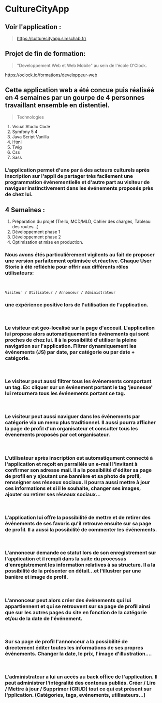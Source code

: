 # CultureCityApp

## Voir l'application :
>https://culturecityapp.simschab.fr/

## Projet de fin de formation:

>"Developpement Web et Web Mobile" au sein de l'école O'Clock.

https://oclock.io/formations/developpeur-web

## Cette application web a été concue puis réaliséé en 4 semaines par un gourpe de 4 personnes travaillant ensemble en distentiel.

>Technologies

1. Visual Studio Code
2. Symfony 5.4
3. Java Script Vanilla
4. Html
5. Twig
6. Css
7. Sass

### L'application permet d'une par à des acteurs culturels après inscription sur l'appli de partager très facilement une programmation événementielle et d'autre part au visiteur de naviguer instinctivement dans les événements proposés près de chez lui.

## 4 Semaines :

1. Préparation du projet (Trello, MCD/MLD, Cahier des charges, Tableau des routes...)
2. Développement phase 1
3. Développement phase 2
4. Optimisation et mise en production.

### Nous avons étés particulièrement vigilents au fait de proposer une version parfaitement optimisée et réactive. Chaque User Storie à été réfléchie pour offrir aux différents rôles utilisateurs:
<br/>

    Visiteur / Utilisateur / Annonceur / Administrateur 
### une expérience positive lors de l'utilisation de l'application.
<br/>

### **Le visiteur**  est geo-localisé sur la page d'acceuil. L'application lui propose alors automatiquement les événements qui sont proches de chez lui. Il à la possibilité d'utiliser la pleine navigation sur l'application. Filtrer dynamiquement les événements (JS) par date, par catégorie ou par date + catégorie. 
<br>

### **Le visiteur**  peut aussi filtrer tous les événements comportant un tag. Ex: cliquer sur un événement portant le tag 'jeunesse' lui retournera tous les événements portant ce tag. 
<br>

### **Le visiteur** peut aussi naviguer dans les événements par catégorie via un menu plus traditionnel. Il aussi pourra afficher la page de profil d'un organisateur et consulter tous les évenements proposés par cet organisateur.
<br/>

### **L'utilisateur** après inscription est automatiqument connecté à l'application et reçoit en parrallèle un e-mail l'invitant à confirmer son adresse mail. Il a la possibilité d'éditer sa page de profil en y ajoutant une bannière et sa photo de profil, renseigner ses réseaux sociaux. Il pourra aussi mettre à jour ces informations et si il le souhaite, changer ses images, ajouter ou retirer ses réseaux sociaux...
<br/>

### L'application lui offre la possibilité de mettre et de retirer des événements de ses favoris qu'il retrouve ensuite sur sa page de profil. Il a aussi la possibilité de commenter les événements.
</br>

### **L'annonceur** demande ce statut lors de son enregistrement sur l'application et il rempli dans la suite du processus d'enregistrement les information relatives à sa structure. Il a la possibilité de la présenter en détail...et l'illustrer par une banière et image de profil.
</br> 

### **L'annonceur** peut alors créer des événements qui lui appartiennent et qui se retrouvent sur sa page de profil ainsi que sur les autres pages du site en fonction de la catégorie et/ou de la date de l'événement.
</br>

### Sur sa page de profil **l'annonceur** a la possibilité de directement éditer toutes les informations de ses propres événements. Changer la date, le prix, l'image d'illustration....
</br>

### **L'administrateur** a lui un accès au back office de l'application. Il peut administrer l'intégralité des contenus publiés. Créer / Lire / Mettre à jour / Supprimer (CRUD) tout ce qui est présent sur l'pplication. (Catégories, tags, evénements, utilisateurs...)


